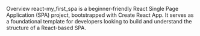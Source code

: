 Overview
react-my_first_spa is a beginner-friendly React Single Page Application (SPA) project, bootstrapped with Create React App. It serves as a foundational template for developers looking to build and understand the structure of a React-based SPA.
